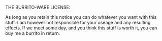 THE BURRITO-WARE LICENSE:

As long as you retain this notice you can do whatever you want with this stuff. I am however not responsible for your useage and any resulting effects.
If we meet some day, and you think this stuff is worth it, you can buy me a burrito in return.
